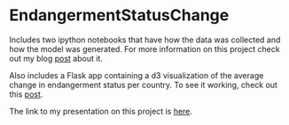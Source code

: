 # EndangermentStatusChange

Includes two ipython notebooks that have how the data was collected and how the model was generated. For more information on this project check out my blog [post](https://liltong97.github.io/Project-McNulty/) about it. 

Also includes a Flask app containing a d3 visualization of the average change in endangerment status per country. To see it working, check out this [post](https://liltong97.github.io/d3-exploration/). 

The link to my presentation on this project is [here](https://docs.google.com/presentation/d/165myQWTEDt49Ne_EubostfLmy7ZOJqUL3yvpClnp9as/edit?usp=sharing).
